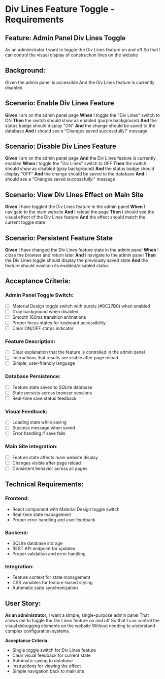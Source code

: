 <!-- markdownlint-disable -->
# Div Lines Feature Toggle - Requirements

## Feature: Admin Panel Div Lines Toggle

As an administrator
I want to toggle the Div Lines feature on and off
So that I can control the visual display of construction lines on the website

## Background:
Given the admin panel is accessible
And the Div Lines feature is currently disabled

## Scenario: Enable Div Lines Feature

**Given** I am on the admin panel page
**When** I toggle the "Div Lines" switch to ON
**Then** the switch should show as enabled (purple background)
**And** the status badge should display "ON"
**And** the change should be saved to the database
**And** I should see a "Changes saved successfully!" message

## Scenario: Disable Div Lines Feature

**Given** I am on the admin panel page
**And** the Div Lines feature is currently enabled
**When** I toggle the "Div Lines" switch to OFF
**Then** the switch should show as disabled (gray background)
**And** the status badge should display "OFF"
**And** the change should be saved to the database
**And** I should see a "Changes saved successfully!" message

## Scenario: View Div Lines Effect on Main Site

**Given** I have toggled the Div Lines feature in the admin panel
**When** I navigate to the main website
**And** I reload the page
**Then** I should see the visual effect of the Div Lines feature
**And** the effect should match the current toggle state

## Scenario: Persistent Feature State

**Given** I have changed the Div Lines feature state in the admin panel
**When** I close the browser and return later
**And** I navigate to the admin panel
**Then** the Div Lines toggle should display the previously saved state
**And** the feature should maintain its enabled/disabled status

## Acceptance Criteria:

### Admin Panel Toggle Switch:
- [ ] Material Design toggle switch with purple (#9C27B0) when enabled
- [ ] Gray background when disabled
- [ ] Smooth 160ms transition animations
- [ ] Proper focus states for keyboard accessibility
- [ ] Clear ON/OFF status indicator

### Feature Description:
- [ ] Clear explanation that the feature is controlled in the admin panel
- [ ] Instructions that results are visible after page reload
- [ ] Simple, user-friendly language

### Database Persistence:
- [ ] Feature state saved to SQLite database
- [ ] State persists across browser sessions
- [ ] Real-time save status feedback

### Visual Feedback:
- [ ] Loading state while saving
- [ ] Success message when saved
- [ ] Error handling if save fails

### Main Site Integration:
- [ ] Feature state affects main website display
- [ ] Changes visible after page reload
- [ ] Consistent behavior across all pages

## Technical Requirements:

### Frontend:
- React component with Material Design toggle switch
- Real-time state management
- Proper error handling and user feedback

### Backend:
- SQLite database storage
- REST API endpoint for updates
- Proper validation and error handling

### Integration:
- Feature context for state management
- CSS variables for feature-based styling
- Automatic state synchronization

## User Story:

**As an administrator,**
I want a simple, single-purpose admin panel
That allows me to toggle the Div Lines feature on and off
So that I can control the visual debugging elements on the website
Without needing to understand complex configuration systems.

**Acceptance Criteria:**
- Single toggle switch for Div Lines feature
- Clear visual feedback for current state
- Automatic saving to database
- Instructions for viewing the effect
- Simple navigation back to main site
